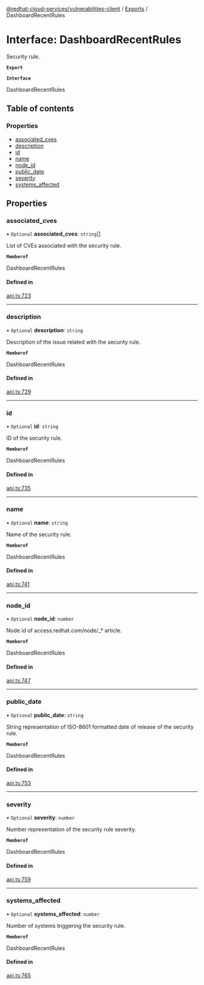 [@redhat-cloud-services/vulnerabilities-client](../README.md) / [Exports](../modules.md) / DashboardRecentRules

# Interface: DashboardRecentRules

Security rule.

**`Export`**

**`Interface`**

DashboardRecentRules

## Table of contents

### Properties

- [associated\_cves](DashboardRecentRules.md#associated_cves)
- [description](DashboardRecentRules.md#description)
- [id](DashboardRecentRules.md#id)
- [name](DashboardRecentRules.md#name)
- [node\_id](DashboardRecentRules.md#node_id)
- [public\_date](DashboardRecentRules.md#public_date)
- [severity](DashboardRecentRules.md#severity)
- [systems\_affected](DashboardRecentRules.md#systems_affected)

## Properties

### associated\_cves

• `Optional` **associated\_cves**: `string`[]

List of CVEs associated with the security rule.

**`Memberof`**

DashboardRecentRules

#### Defined in

[api.ts:723](https://github.com/RedHatInsights/javascript-clients/blob/master/packages/vulnerabilities/git-api/api.ts#L723)

___

### description

• `Optional` **description**: `string`

Description of the issue related with the security rule.

**`Memberof`**

DashboardRecentRules

#### Defined in

[api.ts:729](https://github.com/RedHatInsights/javascript-clients/blob/master/packages/vulnerabilities/git-api/api.ts#L729)

___

### id

• `Optional` **id**: `string`

ID of the security rule.

**`Memberof`**

DashboardRecentRules

#### Defined in

[api.ts:735](https://github.com/RedHatInsights/javascript-clients/blob/master/packages/vulnerabilities/git-api/api.ts#L735)

___

### name

• `Optional` **name**: `string`

Name of the security rule.

**`Memberof`**

DashboardRecentRules

#### Defined in

[api.ts:741](https://github.com/RedHatInsights/javascript-clients/blob/master/packages/vulnerabilities/git-api/api.ts#L741)

___

### node\_id

• `Optional` **node\_id**: `number`

Node id of access.redhat.com/node/_* article.

**`Memberof`**

DashboardRecentRules

#### Defined in

[api.ts:747](https://github.com/RedHatInsights/javascript-clients/blob/master/packages/vulnerabilities/git-api/api.ts#L747)

___

### public\_date

• `Optional` **public\_date**: `string`

String representation of ISO-8601 formatted date of release of the security rule.

**`Memberof`**

DashboardRecentRules

#### Defined in

[api.ts:753](https://github.com/RedHatInsights/javascript-clients/blob/master/packages/vulnerabilities/git-api/api.ts#L753)

___

### severity

• `Optional` **severity**: `number`

Number representation of the security rule severity.

**`Memberof`**

DashboardRecentRules

#### Defined in

[api.ts:759](https://github.com/RedHatInsights/javascript-clients/blob/master/packages/vulnerabilities/git-api/api.ts#L759)

___

### systems\_affected

• `Optional` **systems\_affected**: `number`

Number of systems triggering the security rule.

**`Memberof`**

DashboardRecentRules

#### Defined in

[api.ts:765](https://github.com/RedHatInsights/javascript-clients/blob/master/packages/vulnerabilities/git-api/api.ts#L765)
